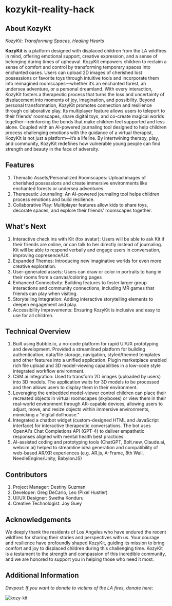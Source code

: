 # kozykit-reality-hack

## About KozyKt
_KozyKit: Transforming Spaces, Healing Hearts_

**KozyKit** is a platform designed with displaced children from the LA wildfires in mind, offering emotional support, creative expression, and a sense of belonging during times of upheaval. KozyKit empowers children to reclaim a sense of comfort and control by transforming temporary spaces into enchanted oases. Users can upload 2D images of cherished lost possessions or favorite toys through intuitive tools and incorporate them into reimagined roomscapes—whether it’s an enchanted forest, an undersea adventure, or a personal dreamland. With every interaction, KozyKit fosters a therapeutic process that turns the loss and uncertainty of displacement into moments of joy, imagination, and possibility.
Beyond personal transformation, KozyKit promotes connection and resilience through collaborative play. Its multiplayer feature allows users to teleport to their friends’ roomscapes, share digital toys, and co-create magical worlds together—reinforcing the bonds that make children feel supported and less alone. Coupled with an AI-powered journaling tool designed to help children process challenging emotions with the guidance of a virtual therapist, KozyKit is not just a platform—it’s a lifeline. By intertwining therapy, play, and community, KozyKit redefines how vulnerable young people can find strength and beauty in the face of adversity.

## Features 
1. Thematic Assets/Personalized Roomscapes: Upload images of cherished possessions and create immersive environments like enchanted forests or undersea adventures.
2. Therapeutic Journaling: An AI-powered journaling tool helps children process emotions and build resilience.
3. Collaborative Play: Multiplayer features allow kids to share toys, decorate spaces, and explore their friends' roomscapes together.


## What's Next 
1. Interactive check ins with Kit (fox avatar): Users will be able to ask Kit if their friends are online, or can talk to her directly instead of journaling. Kit will be able to respond verbally and engage users in conversation, improving copresence/UX.
3. Expanded Themes: Introducing new imaginative worlds for even more creative exploration.
4. User-generated assets: Users can draw or color in portraits to hang in their rooms from a canvas/coloring pages
5. Enhanced Connectivity: Building features to foster larger group interactions and community connections, including MR games that friends can play when visiting.
6. Storytelling Integration: Adding interactive storytelling elements to deepen engagement and play.
7. Accessibility Improvements: Ensuring KozyKit is inclusive and easy to use for all children.

## Technical Overview
1. Built using Bubble.io, a no-code platform for rapid UI/UX prototyping and development. Provided a streamlined platform for building authentication, data/file storage, navigation, styled/themed templates and other features into a unified application. Plugin marketplace enabled rich file upload and 3D model-viewing capabilities in a low-code style integrated workflow environment.
2. CSM.ai Integration: Used to transform 2D images (uploaded by users) into 3D models. The application waits for 3D models to be processed and then allows users to display them in their environment.
3. Leveraging the embedded model-viewer control children can place their recreated objects in virtual roomscapes (skyboxes) or view them in their real-world environment through AR-capable devices, allowing users to adjust, move, and resize objects within immersive environments, mimicking a "digital dollhouse."
4. Integrated a chatbot widget (custom-designed HTML and JavaScript interface) for interactive therapeutic conversations. The bot uses OpenAI's Chat Completions API (GPT-4) to deliver empathetic responses aligned with mental health best practices.
5. AI-assisted coding and prototyping tools (ChatGPT, Bolt.new, Claude.ai, websim.ai) helped to streamline idea generation and compatibility of web-based AR/XR experiences (e.g. AR.js, A-Frame, 8th Wall, NeedleEngine/Unity, BabylonJS)

## Contributors 
1. Project Manager: Destiny Guzman
2. Developer: Greg DeCarlo, Leo (Pixel Hustler)
3. UI/UX Designer: Swetha Konduru
4. Creative Technologist: Joy Guey

## Acknowledgements
We deeply thank the residents of Los Angeles who have endured the recent wildfires for sharing their stories and perspectives with us. Your courage and resilience have profoundly shaped KozyKit, guiding its mission to bring comfort and joy to displaced children during this challenging time. KozyKit is a testament to the strength and compassion of this incredible community, and we are honored to support you in helping those who need it most.


## Additional Information
_Devpost_:
_If you want to donate to victims of the LA fires, donate here_: 

![kozy-kit](https://github.com/user-attachments/assets/4a659c4b-e2a8-42d0-9909-ce9416af91a9)
